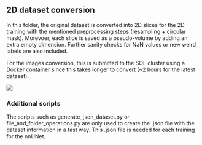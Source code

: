 ## 2D dataset conversion

In this folder, the original dataset is converted into 2D slices for the 2D training with the mentioned preprocessing steps (resampling + circular mask). Morevoer, each slice is saved as a pseudo-volume by adding an extra empty dimension. Further sanity checks for NaN values or new weird labels are also included.

For the images conversion, this is submitted to the SOL cluster using a Docker container since this takes longer to convert (~2 hours for the latest dataset). 


![](../../../Images/2d_dataset_conversion.png)

### Additional scripts

The scripts such as generate_json_dataset.py or file_and_folder_operations.py are only used to create the .json file with the dataset information in a fast way. This .json file is needed for each training for the nnUNet.